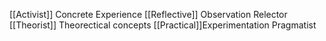 [[Activist]] Concrete Experience
[[Reflective]] Observation Relector
[[Theorist]] Theorectical concepts
[[Practical]]Experimentation Pragmatist
